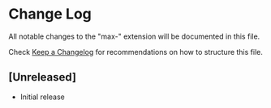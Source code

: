 # Change Log
All notable changes to the "max-" extension will be documented in this file.

Check [Keep a Changelog](http://keepachangelog.com/) for recommendations on how to structure this file.

## [Unreleased]
- Initial release